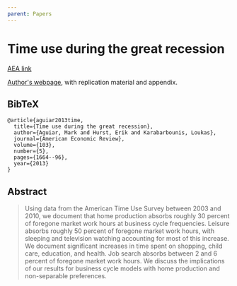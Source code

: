 ```yaml
---
parent: Papers
---
```


# Time use during the great recession

[AEA link](https://www.aeaweb.org/articles?id=10.1257/aer.103.5.1664)

[Author's webpage](https://sites.google.com/site/loukaskarabarbounis/research), with replication material and appendix.


## BibTeX
```
@article{aguiar2013time,
  title={Time use during the great recession},
  author={Aguiar, Mark and Hurst, Erik and Karabarbounis, Loukas},
  journal={American Economic Review},
  volume={103},
  number={5},
  pages={1664--96},
  year={2013}
}
```

## Abstract

> Using data from the American Time Use Survey between 2003 and 2010, we document that home production absorbs roughly 30 percent of foregone market work hours at business cycle frequencies. Leisure absorbs roughly 50 percent of foregone market work hours, with sleeping and television watching accounting for most of this increase. We document significant increases in time spent on shopping, child care, education, and health. Job search absorbs between 2 and 6 percent of foregone market work hours. We discuss the implications of our results for business cycle models with home production and non-separable preferences.

